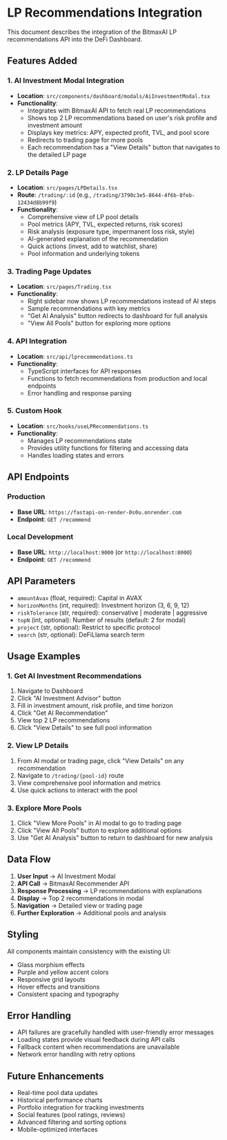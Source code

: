 # LP Recommendations Integration

This document describes the integration of the BitmaxAI LP recommendations API into the DeFi Dashboard.

## Features Added

### 1. AI Investment Modal Integration
- **Location**: `src/components/dashboard/modals/AiInvestmentModal.tsx`
- **Functionality**: 
  - Integrates with BitmaxAI API to fetch real LP recommendations
  - Shows top 2 LP recommendations based on user's risk profile and investment amount
  - Displays key metrics: APY, expected profit, TVL, and pool score
  - Redirects to trading page for more pools
  - Each recommendation has a "View Details" button that navigates to the detailed LP page

### 2. LP Details Page
- **Location**: `src/pages/LPDetails.tsx`
- **Route**: `/trading/:id` (e.g., `/trading/3790c3e5-8644-4f6b-8feb-12434d8b99f9`)
- **Functionality**:
  - Comprehensive view of LP pool details
  - Pool metrics (APY, TVL, expected returns, risk scores)
  - Risk analysis (exposure type, impermanent loss risk, style)
  - AI-generated explanation of the recommendation
  - Quick actions (invest, add to watchlist, share)
  - Pool information and underlying tokens

### 3. Trading Page Updates
- **Location**: `src/pages/Trading.tsx`
- **Functionality**:
  - Right sidebar now shows LP recommendations instead of AI steps
  - Sample recommendations with key metrics
  - "Get AI Analysis" button redirects to dashboard for full analysis
  - "View All Pools" button for exploring more options

### 4. API Integration
- **Location**: `src/api/lprecommendations.ts`
- **Functionality**:
  - TypeScript interfaces for API responses
  - Functions to fetch recommendations from production and local endpoints
  - Error handling and response parsing

### 5. Custom Hook
- **Location**: `src/hooks/useLPRecommendations.ts`
- **Functionality**:
  - Manages LP recommendations state
  - Provides utility functions for filtering and accessing data
  - Handles loading states and errors

## API Endpoints

### Production
- **Base URL**: `https://fastapi-on-render-0s0u.onrender.com`
- **Endpoint**: `GET /recommend`

### Local Development
- **Base URL**: `http://localhost:9000` (or `http://localhost:8000`)
- **Endpoint**: `GET /recommend`

## API Parameters

- `amountAvax` (float, required): Capital in AVAX
- `horizonMonths` (int, required): Investment horizon (3, 6, 9, 12)
- `riskTolerance` (str, required): conservative | moderate | aggressive
- `topN` (int, optional): Number of results (default: 2 for modal)
- `project` (str, optional): Restrict to specific protocol
- `search` (str, optional): DeFiLlama search term

## Usage Examples

### 1. Get AI Investment Recommendations
1. Navigate to Dashboard
2. Click "AI Investment Advisor" button
3. Fill in investment amount, risk profile, and time horizon
4. Click "Get AI Recommendation"
5. View top 2 LP recommendations
6. Click "View Details" to see full pool information

### 2. View LP Details
1. From AI modal or trading page, click "View Details" on any recommendation
2. Navigate to `/trading/{pool-id}` route
3. View comprehensive pool information and metrics
4. Use quick actions to interact with the pool

### 3. Explore More Pools
1. Click "View More Pools" in AI modal to go to trading page
2. Click "View All Pools" button to explore additional options
3. Use "Get AI Analysis" button to return to dashboard for new analysis

## Data Flow

1. **User Input** → AI Investment Modal
2. **API Call** → BitmaxAI Recommender API
3. **Response Processing** → LP recommendations with explanations
4. **Display** → Top 2 recommendations in modal
5. **Navigation** → Detailed view or trading page
6. **Further Exploration** → Additional pools and analysis

## Styling

All components maintain consistency with the existing UI:
- Glass morphism effects
- Purple and yellow accent colors
- Responsive grid layouts
- Hover effects and transitions
- Consistent spacing and typography

## Error Handling

- API failures are gracefully handled with user-friendly error messages
- Loading states provide visual feedback during API calls
- Fallback content when recommendations are unavailable
- Network error handling with retry options

## Future Enhancements

- Real-time pool data updates
- Historical performance charts
- Portfolio integration for tracking investments
- Social features (pool ratings, reviews)
- Advanced filtering and sorting options
- Mobile-optimized interfaces 